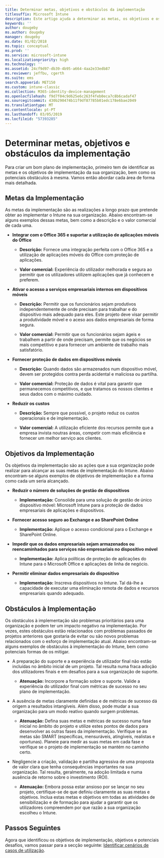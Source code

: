 ```yaml
---
title: Determinar metas, objetivos e obstáculos da implementação
titlesuffix: Microsoft Intune
description: Este artigo ajuda a determinar as metas, os objetivos e os obstáculos da implementação para uma implementação apenas na cloud do Microsoft Intune.
keywords: ''
author: dougeby
ms.author: dougeby
manager: dougeby
ms.date: 01/02/2018
ms.topic: conceptual
ms.prod: ''
ms.service: microsoft-intune
ms.localizationpriority: high
ms.technology: ''
ms.assetid: 24cf9d97-db39-4b95-a664-4aa2e33edb87
ms.reviewer: jeffbu, cgerth
ms.suite: ems
search.appverid: MET150
ms.custom: intune-classic
ms.collection: M365-identity-device-management
ms.openlocfilehash: f9d7f04c9d625e6c263f4feb0eca7c8b6cadaf47
ms.sourcegitcommit: 430b290474b11f9df87785b01edc178e6bae2049
ms.translationtype: MT
ms.contentlocale: pt-PT
ms.lasthandoff: 03/05/2019
ms.locfileid: "57393285"
---
```

# <a name="determine-deployment-goals-objectives-and-challenges"></a>Determinar metas, objetivos e obstáculos da implementação

Para criar um bom plano de implementação, primeiro tem de identificar as metas e os objetivos de implementação da sua organização, bem como os potenciais obstáculos à mesma. Vamos então abordar cada área de forma mais detalhada.

## <a name="deployment-goals"></a>Metas da Implementação

As metas da implementação são as realizações a longo prazo que pretende obter ao implementar o Intune na sua organização. Abaixo encontram-se alguns exemplos dessas metas, bem como a descrição e o valor comercial de cada uma.

-   **Integrar com o Office 365 e suportar a utilização de aplicações móveis do Office**

    -   **Descrição:** Fornece uma integração perfeita com o Office 365 e a utilização de aplicações móveis do Office com proteção de aplicações.

    -   **Valor comercial:** Experiência do utilizador melhorada e segura ao permitir que os utilizadores utilizem aplicações que já conhecem e preferem.

-   **Ativar o acesso a serviços empresariais internos em dispositivos móveis**

    -   **Descrição:** Permitir que os funcionários sejam produtivos independentemente de onde precisam para trabalhar e do dispositivo mais adequado para eles. Este projeto deve visar permitir a produtividade móvel e o aceso aos dados empresariais de forma segura.

    -   **Valor comercial:** Permitir que os funcionários sejam ágeis e trabalhem a partir de onde precisam, permite que os negócios se mais competitivo e para fornecer um ambiente de trabalho mais satisfatório.

-   **Fornecer proteção de dados em dispositivos móveis**

    -   **Descrição:** Quando dados são armazenados num dispositivo móvel, devem ser protegidos contra perda acidental e maliciosa ou partilha.

    -   **Valor comercial:** Proteção de dados é vital para garantir que permanecemos competitivos, e que tratamos os nossos clientes e seus dados com o máximo cuidado.

-   **Reduzir os custos**

    -   **Descrição:** Sempre que possível, o projeto reduz os custos operacionais e de implementação.

    -    **Valor comercial:** A utilização eficiente dos recursos permite que a empresa invista noutras áreas, competir com mais eficiência e fornecer um melhor serviço aos clientes.

## <a name="deployment-objectives"></a>Objetivos da Implementação

Os objetivos da implementação são as ações que a sua organização pode realizar para alcançar as suas metas de implementação do Intune. Abaixo encontram-se alguns exemplos de objetivos de implementação e a forma como cada um seria alcançado.

-   **Reduzir o número de soluções de gestão de dispositivos**

    -   **Implementação:** Consolide para uma solução de gestão de único dispositivo móvel: Microsoft Intune para a proteção de dados empresariais de aplicações e dispositivos.

-   **Fornecer acesso seguro ao Exchange e ao SharePoint Online**

    -   **Implementação:** Aplique o acesso condicional para o Exchange e SharePoint Online.

-   **Impedir que os dados empresariais sejam armazenados ou reencaminhados para serviços não empresariais no dispositivo móvel**

    -   **Implementação:** Aplica políticas de proteção de aplicações do Intune para o Microsoft Office e aplicações de linha de negócio.

-   **Permitir eliminar dados empresariais do dispositivo**

    -   **Implementação:** Inscreva dispositivos no Intune. Tal dá-lhe a capacidade de executar uma eliminação remota de dados e recursos empresariais quando adequado.

## <a name="deployment-challenges"></a>Obstáculos à Implementação

Os obstáculos à implementação são problemas prioritários para uma organização e podem ter um impacto negativo na implementação. Por vezes, estes obstáculos estão relacionados com problemas passados de projetos anteriores que gostaria de evitar ou são novos problemas relacionados com o esforço de implementação atual. Abaixo encontram-se alguns exemplos de obstáculos à implementação do Intune, bem como potenciais formas de os mitigar.

-   A preparação do suporte e a experiência de utilizador final não estão incluídas no âmbito inicial de um projeto. Tal resulta numa fraca adoção dos utilizadores finais e em desafios para a sua organização de suporte.

    -   **Atenuação:** Incorpore a formação sobre o suporte. Valide a experiência do utilizador final com métricas de sucesso no seu plano de implementação.

-   A ausência de metas claramente definidas e de métricas de sucesso dá origem a resultados intangíveis. Além disso, pode mudar a sua organização para um modo reativo quando surgem problemas.

    -   **Atenuação:** Defina suas metas e métricas de sucesso numa fase inicial no âmbito do projeto e utilize estes pontos de dados para desenvolver as outras fases da implementação. Verifique se as metas são SMART (específicas, mensuráveis, atingíveis, realistas e oportunas). Planeie para medir as suas metas em cada fase e verifique se o projeto de implementação se mantém no caminho certo.

-   Negligencie a criação, validação e partilha agressiva de uma proposta de valor clara que tenha consequências importantes na sua organização. Tal resulta, geralmente, na adoção limitada e numa ausência de retorno sobre o investimento (ROI).

    -   **Atenuação:** Embora possa estar ansioso por se lançar no seu projeto, certifique-se de que definiu claramente as suas metas e objetivos. Inclua estas metas e objetivos em todas as atividades de sensibilização e de formação para ajudar a garantir que os utilizadores compreendem por que razão a sua organização escolheu o Intune.

## <a name="next-steps"></a>Passos Seguintes

Agora que identificou os objetivos de implementação, objetivos e potenciais desafios, vamos passar para a secção seguinte: [Identificar cenários de casos de utilização](planning-guide-scenarios.md).
